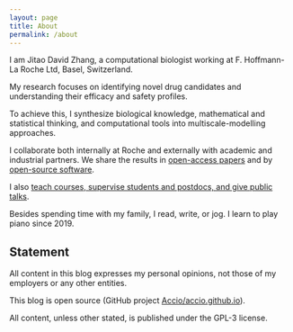 ```yaml
---
layout: page
title: About
permalink: /about
---
```


I am Jitao David Zhang, a computational biologist working at F. Hoffmann-La
Roche Ltd, Basel, Switzerland.

My research focuses on identifying novel drug candidates and understanding their
efficacy and safety profiles.

To achieve this, I synthesize biological knowledge, mathematical and statistical
thinking, and computational tools into multiscale-modelling approaches.

I collaborate both internally at Roche and externally with academic and
industrial partners. We share the results in [open-access
papers]({{site.url}}/publications) and by [open-source
software]({{site.url}}/software).

I also [teach courses, supervise students and postdocs, and give public
talks]({{site.url}}/education).

Besides spending time with my family, I read, write, or jog. I learn to play
piano since 2019.

## Statement

All content in this blog expresses my personal opinions, not those of my
employers or any other entities.

This blog is open source (GitHub project
[Accio/accio.github.io](https://github.com/Accio/accio.github.io)).

All content, unless other stated, is published under the GPL-3 license.
